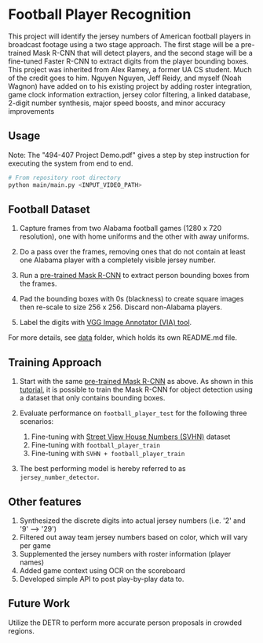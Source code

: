 # Football Player Recognition

This project will identify the jersey numbers of American football players in broadcast footage using a two stage approach. The first stage will be a pre-trained Mask R-CNN that will detect players, and the second stage will be a fine-tuned Faster R-CNN to extract digits from the player bounding boxes. This project was inherited from Alex Ramey, a former UA CS student. Much of the credit goes to him. Nguyen Nguyen, Jeff Reidy, and myself (Noah Wagnon) have added on to his existing project by adding roster integration, game clock information extraction, jersey color filtering, a linked database, 2-digit number synthesis, major speed boosts, and minor accuracy improvements

## Usage
Note: The "494-407 Project Demo.pdf" gives a step by step instruction for executing the system from end to end.

```bash
# From repository root directory
python main/main.py <INPUT_VIDEO_PATH>
```

## Football Dataset 
1. Capture frames from two Alabama football games (1280 x 720 resolution), one with home uniforms and the other with away uniforms.

1. Do a pass over the frames, removing ones that do not contain at least one Alabama player with a completely visible jersey number.

1. Run a [pre-trained Mask R-CNN](https://github.com/matterport/Mask_RCNN) to extract person bounding boxes from the frames.

1. Pad the bounding boxes with 0s (blackness) to create square images then re-scale to size 256 x 256. Discard non-Alabama players.

1. Label the digits with [VGG Image Annotator (VIA) tool](http://www.robots.ox.ac.uk/~vgg/software/via/).

For more details, see [data](data) folder, which holds its own README.md file.

## Training Approach

1. Start with the same [pre-trained Mask R-CNN](https://github.com/matterport/Mask_RCNN) as above. As shown in this [tutorial](https://machinelearningmastery.com/how-to-train-an-object-detection-model-with-keras/), it is possible to train the Mask R-CNN for object detection using a dataset that only contains bounding boxes.

1. Evaluate performance on `football_player_test` for the following three scenarios:
    
    1. Fine-tuning with [Street View House Numbers (SVHN)](http://ufldl.stanford.edu/housenumbers/) dataset
    1. Fine-tuning with `football_player_train`
    1. Fine-tuning with `SVHN + football_player_train` 

3. The best performing model is hereby referred to as `jersey_number_detector`.

## Other features

1. Synthesized the discrete digits into actual jersey numbers (i.e. '2' and '9' --> '29')
2. Filtered out away team jersey numbers based on color, which will vary per game
3. Supplemented the jersey numbers with roster information (player names)
4. Added game context using OCR on the scoreboard
5. Developed simple API to post play-by-play data to.

## Future Work
Utilize the DETR to perform more accurate person proposals in crowded regions.
